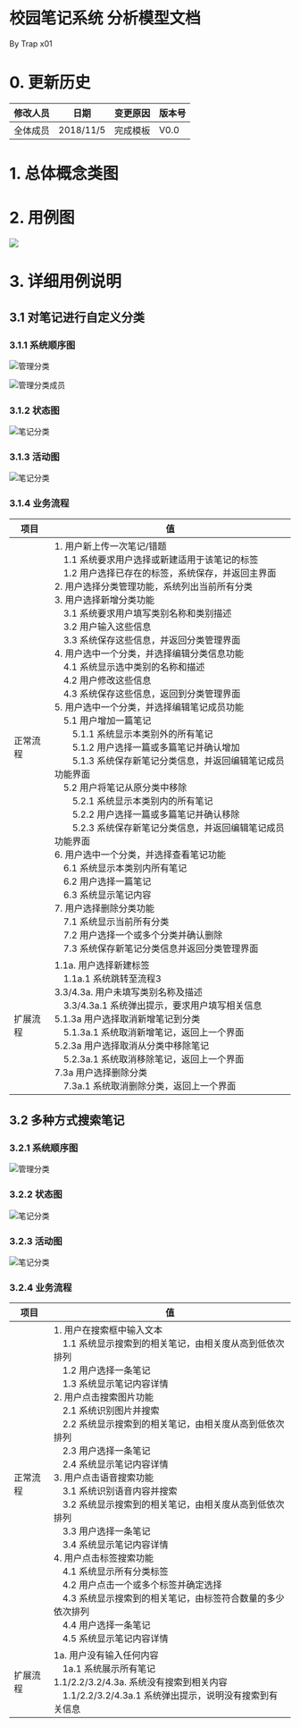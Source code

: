 # 校园笔记系统 分析模型文档

By Trap x01

# 0. 更新历史

| 修改人员 | 日期         | 变更原因      | 版本号  |
| ---- | ---------- | --------- | ---- |
| 全体成员 | 2018/11/5  | 完成模板      | V0.0 |

# 1. 总体概念类图

# 2. 用例图

![](../Images/用例图.png)

# 3. 详细用例说明

## 3.1 对笔记进行自定义分类

### 3.1.1 系统顺序图

![管理分类](../Images/系统顺序图/管理分类.png)

![管理分类成员](../Images/系统顺序图/管理分类的成员.png)

### 3.1.2 状态图

![笔记分类](../Images/状态图/笔记分类.png)

### 3.1.3 活动图

![笔记分类](../Images/活动图/笔记分类.png)

### 3.1.4 业务流程

| 项目 | 值 |
| --- | --- |
| 正常流程 | 1. 用户新上传一次笔记/错题<br/>&emsp;1.1 系统要求用户选择或新建适用于该笔记的标签<br/>&emsp;1.2 用户选择已存在的标签，系统保存，并返回主界面<br/>2. 用户选择分类管理功能，系统列出当前所有分类<br/>3. 用户选择新增分类功能<br/>&emsp;3.1 系统要求用户填写类别名称和类别描述<br/>&emsp;3.2 用户输入这些信息<br/>&emsp;3.3 系统保存这些信息，并返回分类管理界面<br/>4. 用户选中一个分类，并选择编辑分类信息功能<br/>&emsp;4.1 系统显示选中类别的名称和描述<br/>&emsp;4.2 用户修改这些信息<br/>&emsp;4.3 系统保存这些信息，返回到分类管理界面<br/>5. 用户选中一个分类，并选择编辑笔记成员功能<br/>&emsp;5.1 用户增加一篇笔记<br/>&emsp;&emsp;5.1.1 系统显示本类别外的所有笔记<br/>&emsp;&emsp;5.1.2 用户选择一篇或多篇笔记并确认增加<br/>&emsp;&emsp;5.1.3 系统保存新笔记分类信息，并返回编辑笔记成员功能界面<br/>&emsp;5.2 用户将笔记从原分类中移除<br/>&emsp;&emsp;5.2.1 系统显示本类别内的所有笔记<br/>&emsp;&emsp;5.2.2 用户选择一篇或多篇笔记并确认移除<br/>&emsp;&emsp;5.2.3 系统保存新笔记分类信息，并返回编辑笔记成员功能界面<br/>6. 用户选中一个分类，并选择查看笔记功能<br/>&emsp;6.1 系统显示本类别内所有笔记<br/>&emsp;6.2 用户选择一篇笔记<br/>&emsp;6.3 系统显示笔记内容<br/>7. 用户选择删除分类功能<br/>&emsp;7.1 系统显示当前所有分类<br/>&emsp;7.2 用户选择一个或多个分类并确认删除<br/>&emsp;7.3 系统保存新笔记分类信息并返回分类管理界面<br/> |
| 扩展流程 | 1.1a. 用户选择新建标签<br/>&emsp;1.1a.1 系统跳转至流程3<br/> 3.3/4.3a. 用户未填写类别名称及描述<br/>&emsp;3.3/4.3a.1 系统弹出提示，要求用户填写相关信息<br/>5.1.3a 用户选择取消新增笔记到分类<br/>&emsp;5.1.3a.1 系统取消新增笔记，返回上一个界面<br/>5.2.3a 用户选择取消从分类中移除笔记<br/>&emsp;5.2.3a.1 系统取消移除笔记，返回上一个界面<br/>7.3a 用户选择删除分类<br/>&emsp;7.3a.1 系统取消删除分类，返回上一个界面<br/> |

## 3.2 多种方式搜索笔记

### 3.2.1 系统顺序图

![管理分类](../Images/系统顺序图/笔记搜索.png)

### 3.2.2 状态图

![笔记分类](../Images/状态图/笔记搜索.png)

### 3.2.3 活动图

![笔记分类](../Images/活动图/笔记搜索.png)

### 3.2.4 业务流程

| 项目 | 值 |
| --- | --- |
| 正常流程 | 1. 用户在搜索框中输入文本<br/>&emsp;1.1 系统显示搜索到的相关笔记，由相关度从高到低依次排列<br/>&emsp;1.2 用户选择一条笔记<br/>&emsp;1.3 系统显示笔记内容详情<br/>2. 用户点击搜索图片功能<br/>&emsp;2.1 系统识别图片并搜索<br/>&emsp;2.2 系统显示搜索到的相关笔记，由相关度从高到低依次排列<br/>&emsp;2.3 用户选择一条笔记<br/>&emsp;2.4 系统显示笔记内容详情<br/>3. 用户点击语音搜索功能<br/>&emsp;3.1 系统识别语音内容并搜索<br/>&emsp;3.2 系统显示搜索到的相关笔记，由相关度从高到低依次排列<br/>&emsp;3.3 用户选择一条笔记<br/>&emsp;3.4 系统显示笔记内容详情<br/>4. 用户点击标签搜索功能<br/>&emsp;4.1 系统显示所有分类标签<br/>&emsp;4.2 用户点击一个或多个标签并确定选择<br/>&emsp;4.3 系统显示搜索到的相关笔记，由标签符合数量的多少依次排列<br/>&emsp;4.4 用户选择一条笔记<br/>&emsp;4.5 系统显示笔记内容详情<br/> |
| 扩展流程 | 1a. 用户没有输入任何内容<br/>&emsp;1a.1 系统展示所有笔记<br/> 1.1/2.2/3.2/4.3a. 系统没有搜索到相关内容<br/>&emsp;1.1/2.2/3.2/4.3a.1 系统弹出提示，说明没有搜索到有关信息<br/> |